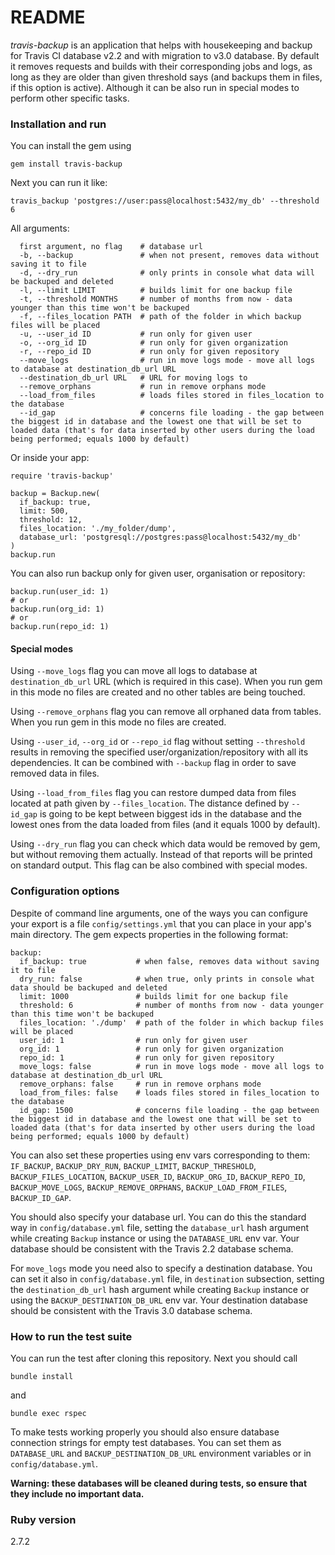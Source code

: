 # README

*travis-backup* is an application that helps with housekeeping and backup for Travis CI database v2.2 and with migration to v3.0 database. By default it removes requests and builds with their corresponding jobs and logs, as long as they are older than given threshold says (and backups them in files, if this option is active). Although it can be also run in special modes to perform other specific tasks.

### Installation and run

You can install the gem using

`gem install travis-backup`

Next you can run it like:

```
travis_backup 'postgres://user:pass@localhost:5432/my_db' --threshold 6
```

All arguments:

```
  first argument, no flag    # database url
  -b, --backup               # when not present, removes data without saving it to file
  -d, --dry_run              # only prints in console what data will be backuped and deleted
  -l, --limit LIMIT          # builds limit for one backup file
  -t, --threshold MONTHS     # number of months from now - data younger than this time won't be backuped
  -f, --files_location PATH  # path of the folder in which backup files will be placed
  -u, --user_id ID           # run only for given user
  -o, --org_id ID            # run only for given organization
  -r, --repo_id ID           # run only for given repository
  --move_logs                # run in move logs mode - move all logs to database at destination_db_url URL
  --destination_db_url URL   # URL for moving logs to
  --remove_orphans           # run in remove orphans mode
  --load_from_files          # loads files stored in files_location to the database
  --id_gap                   # concerns file loading - the gap between the biggest id in database and the lowest one that will be set to loaded data (that's for data inserted by other users during the load being performed; equals 1000 by default)
```

Or inside your app:

```
require 'travis-backup'

backup = Backup.new(
  if_backup: true,
  limit: 500,
  threshold: 12,
  files_location: './my_folder/dump',
  database_url: 'postgresql://postgres:pass@localhost:5432/my_db'
)
backup.run
```

You can also run backup only for given user, organisation or repository:

```
backup.run(user_id: 1)
# or
backup.run(org_id: 1)
# or
backup.run(repo_id: 1)
```

#### Special modes

Using `--move_logs` flag you can move all logs to database at `destination_db_url` URL (which is required in this case). When you run gem in this mode no files are created and no other tables are being touched.

Using `--remove_orphans` flag you can remove all orphaned data from tables. When you run gem in this mode no files are created.

Using `--user_id`, `--org_id` or `--repo_id` flag without setting `--threshold` results in removing the specified user/organization/repository with all its dependencies. It can be combined with `--backup` flag in order to save removed data in files.

Using `--load_from_files` flag you can restore dumped data from files located at path given by `--files_location`. The distance defined by `--id_gap` is going to be kept between biggest ids in the database and the lowest ones from the data loaded from files (and it equals 1000 by default).

Using `--dry_run` flag you can check which data would be removed by gem, but without removing them actually. Instead of that reports will be printed on standard output. This flag can be also combined with special modes.

### Configuration options

Despite of command line arguments, one of the ways you can configure your export is a file `config/settings.yml` that you can place in your app's main directory. The gem expects properties in the following format:

```
backup:
  if_backup: true           # when false, removes data without saving it to file
  dry_run: false            # when true, only prints in console what data should be backuped and deleted
  limit: 1000               # builds limit for one backup file
  threshold: 6              # number of months from now - data younger than this time won't be backuped
  files_location: './dump'  # path of the folder in which backup files will be placed
  user_id: 1                # run only for given user
  org_id: 1                 # run only for given organization
  repo_id: 1                # run only for given repository
  move_logs: false          # run in move logs mode - move all logs to database at destination_db_url URL
  remove_orphans: false     # run in remove orphans mode
  load_from_files: false    # loads files stored in files_location to the database
  id_gap: 1500              # concerns file loading - the gap between the biggest id in database and the lowest one that will be set to loaded data (that's for data inserted by other users during the load being performed; equals 1000 by default)
```

You can also set these properties using env vars corresponding to them: `IF_BACKUP`, `BACKUP_DRY_RUN`, `BACKUP_LIMIT`, `BACKUP_THRESHOLD`, `BACKUP_FILES_LOCATION`, `BACKUP_USER_ID`, `BACKUP_ORG_ID`, `BACKUP_REPO_ID`, `BACKUP_MOVE_LOGS`, `BACKUP_REMOVE_ORPHANS`, `BACKUP_LOAD_FROM_FILES`, `BACKUP_ID_GAP`.

You should also specify your database url. You can do this the standard way in `config/database.yml` file, setting the `database_url` hash argument while creating `Backup` instance or using the `DATABASE_URL` env var. Your database should be consistent with the Travis 2.2 database schema.

For `move_logs` mode you need also to specify a destination database. You can set it also in `config/database.yml` file, in `destination` subsection, setting the `destination_db_url` hash argument while creating `Backup` instance or using the `BACKUP_DESTINATION_DB_URL` env var. Your destination database should be consistent with the Travis 3.0 database schema.

### How to run the test suite

You can run the test after cloning this repository. Next you should call

```
bundle install
```

and

```
bundle exec rspec
```

To make tests working properly you should also ensure database connection strings for empty test databases. You can set them as `DATABASE_URL` and `BACKUP_DESTINATION_DB_URL` environment variables or in `config/database.yml`.

**Warning: these databases will be cleaned during tests, so ensure that they include no important data.**

### Ruby version

2.7.2

